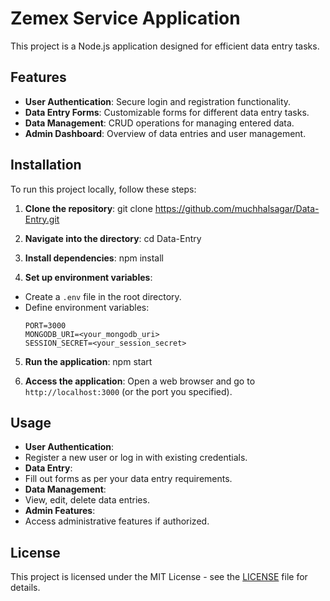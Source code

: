 # Zemex Service Application

This project is a Node.js application designed for efficient data entry tasks.

## Features

- **User Authentication**: Secure login and registration functionality.
- **Data Entry Forms**: Customizable forms for different data entry tasks.
- **Data Management**: CRUD operations for managing entered data.
- **Admin Dashboard**: Overview of data entries and user management.

## Installation

To run this project locally, follow these steps:

1. **Clone the repository**:
   git clone https://github.com/muchhalsagar/Data-Entry.git

2. **Navigate into the directory**:
   cd Data-Entry

3. **Install dependencies**:
   npm install

5. **Set up environment variables**:
- Create a `.env` file in the root directory.
- Define environment variables:
  ```
  PORT=3000
  MONGODB_URI=<your_mongodb_uri>
  SESSION_SECRET=<your_session_secret>
  ```

5. **Run the application**:
   npm start

6. **Access the application**:
Open a web browser and go to `http://localhost:3000` (or the port you specified).

## Usage

- **User Authentication**:
- Register a new user or log in with existing credentials.
- **Data Entry**:
- Fill out forms as per your data entry requirements.
- **Data Management**:
- View, edit, delete data entries.
- **Admin Features**:
- Access administrative features if authorized.


## License

This project is licensed under the MIT License - see the [LICENSE](LICENSE) file for details.


